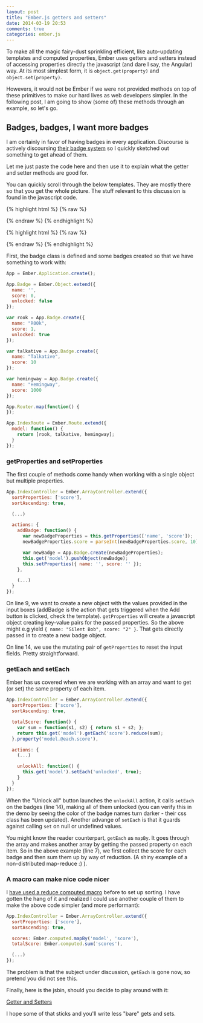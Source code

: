 ```yaml
---
layout: post
title: "Ember.js getters and setters"
date: 2014-03-19 20:53
comments: true
categories: ember.js
---
```


To make all the magic fairy-dust sprinkling efficient, like auto-updating
templates and computed properties, Ember uses getters and setters instead of
accessing properties directly the javascript (and dare I say, the Angular) way. At
its most simplest form, it is `object.get(property)` and `object.set(property)`.

Howevers, it would not be Ember if we were not provided methods on top of these
primitives to make our hard lives as web developers simpler. In the following
post, I am going to show (some of) these methods through an example, so let's
go.

## Badges, badges, I want more badges

I am certainly in favor of having badges in every application. Discourse is
actively discoursing [their badge system][discourse-badges] so I quickly
sketched out something to get ahead of them.

Let me just paste the code here and then use it to explain what the getter and
setter methods are good for.

You can quickly scroll through the below templates. They are mostly there so
that you get the whole picture. The stuff relevant to this discussion is found
in the javascript code.

{% highlight html %}
{% raw %}
<script type="text/x-handlebars">
  <div class="container">
    <div class="panel panel-primary">
      <div class="panel-heading">
        <h3 class="panel-title">Your badges, sir/ma'am.</h3>
      </div>
      <div class="panel-body">
        {{outlet}}
      </div>
    </div>
  </div>
 </script>
{% endraw %}
{% endhighlight %}

{% highlight html %}
{% raw %}
<script type="text/x-handlebars" data-template-name="index">
  <ul class="list-group">
    {{#each badge in arrangedContent}}
      <li {{bind-attr class=":list-group-item badge.unlocked::locked"}}>
        {{badge.name}}
        <span class="badge">{{badge.score}}</span>
      </li>
    {{/each}}
    <li class="list-group-item">
      <em>Total:</em>
      <span class="pull-right">{{totalScore}}</span>
    </li>
  </ul>
  <div id="new-badge" class="row">
    <span class="col-xs-6">
      {{input class="input" type="text" placeholder="Badge name" value=name}}
    </span>
    <span class="col-xs-4">
      {{input class="small-input" type="text" placeholder="Score" value=score action="addBadge"}}
    </span>
    <span class="col-xs-2">
      <button class="btn btn-primary btn-sm pull-right" type="button"
          {{action "addBadge"}}>
          Add
      </button>
    </span>
  </div>
  <div id="unlock-all" class="row">
    <div class="col-xs-12">
      <button class="btn btn-danger btn-md" type="button"
        {{action "unlockAll"}}>
        Unlock all
      </button>
    </div>
  </div>
</script>
{% endraw %}
{% endhighlight %}

First, the badge class is defined and some badges created so that we have something to work with:

```js
App = Ember.Application.create();

App.Badge = Ember.Object.extend({
  name: '',
  score: 0,
  unlocked: false
});

var rook = App.Badge.create({
  name: "R00k",
  score: 1,
  unlocked: true
});

var talkative = App.Badge.create({
  name: "Talkative",
  score: 10
});

var hemingway = App.Badge.create({
  name: "Hemingway",
  score: 1000
});

App.Router.map(function() {
});

App.IndexRoute = Ember.Route.extend({
  model: function() {
    return [rook, talkative, hemingway];
  }
});
```

### getProperties and setProperties

The first couple of methods come handy when working with a single object but
multiple properties.

``` js
App.IndexController = Ember.ArrayController.extend({
  sortProperties: ['score'],
  sortAscending: true,

  (...)

  actions: {
    addBadge: function() {
      var newBadgeProperties = this.getProperties(['name', 'score']);
      newBadgeProperties.score = parseInt(newBadgeProperties.score, 10);

      var newBadge = App.Badge.create(newBadgeProperties);
      this.get('model').pushObject(newBadge);
      this.setProperties({ name: '', score: '' });
    },

    (...)
  }
});
```

On line 9, we want to create a new object with the values provided in the input
boxes (addBadge is the action that gets triggered when the Add button is
clicked, check the template). `getProperties` will create a javascript object
creating key-value pairs for the passed properties. So the above might e.g yield
`{ name: "Silent Bob", score: "2" }`. That gets directly passed in to create a
new badge object.

On line 14, we use the mutating pair of `getProperties` to reset the input
fields. Pretty straightforward.

### getEach and setEach

Ember has us covered when we are working with an array and want to get (or set)
the same property of each item.

``` js
App.IndexController = Ember.ArrayController.extend({
  sortProperties: ['score'],
  sortAscending: true,

  totalScore: function() {
    var sum = function(s1, s2) { return s1 + s2; };
    return this.get('model').getEach('score').reduce(sum);
  }.property('model.@each.score'),

  actions: {
    (...)

    unlockAll: function() {
      this.get('model').setEach('unlocked', true);
    }
  }
});
```

When the "Unlock all" button launches the `unlockAll` action, it calls `setEach`
on the badges (line 14), making all of them unlocked (you can verify this in the
demo by seeing the color of the badge names turn darker - their css class has
been updated). Another advange of `setEach` is that it guards against calling
`set` on null or undefined values.

You might know the reader counterpart, `getEach` as `mapBy`. It goes through the
array and makes another array by getting the passed property on each item. So in
the above example (line 7), we first collect the score for each badge and then
sum them up by way of reduction. (A shiny example of a non-distributed
map-reduce :) ).

### A macro can make nice code nicer

I [have used a reduce computed macro][sorting-macro] before to set up sorting.
I have gotten the hang of it and realized I could use another couple of them
to make the above code simpler (and more performant):

``` js
App.IndexController = Ember.ArrayController.extend({
  sortProperties: ['score'],
  sortAscending: true,

  scores: Ember.computed.mapBy('model', 'score'),
  totalScore: Ember.computed.sum('scores'),

  (...)
});
```

The problem is that the subject under discussion, `getEach` is gone now, so
pretend you did not see this.

Finally, here is the jsbin, should you decide to play around with it:

<a class="jsbin-embed" href="http://emberjs.jsbin.com/qivah/4/embed?html,js,output">Getter and Setters</a><script src="http://static.jsbin.com/js/embed.js"></script>

I hope some of that sticks and you'll write less "bare" gets and sets.

[discourse-badges]: https://meta.discourse.org/t/initial-discourse-badge-design-spec
[sorting-macro]: http://balinterdi.com/2014/03/05/sorting-arrays-in-ember-dot-js-by-various-criteria.html

